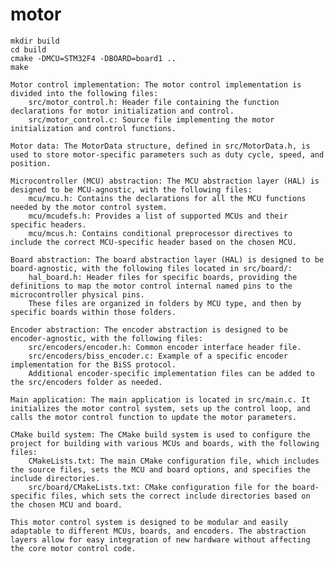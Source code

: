 # motor

```
mkdir build
cd build
cmake -DMCU=STM32F4 -DBOARD=board1 ..
make
```

    Motor control implementation: The motor control implementation is divided into the following files:
        src/motor_control.h: Header file containing the function declarations for motor initialization and control.
        src/motor_control.c: Source file implementing the motor initialization and control functions.

    Motor data: The MotorData structure, defined in src/MotorData.h, is used to store motor-specific parameters such as duty cycle, speed, and position.

    Microcontroller (MCU) abstraction: The MCU abstraction layer (HAL) is designed to be MCU-agnostic, with the following files:
        mcu/mcu.h: Contains the declarations for all the MCU functions needed by the motor control system.
        mcu/mcudefs.h: Provides a list of supported MCUs and their specific headers.
        mcu/mcus.h: Contains conditional preprocessor directives to include the correct MCU-specific header based on the chosen MCU.

    Board abstraction: The board abstraction layer (HAL) is designed to be board-agnostic, with the following files located in src/board/:
        hal_board.h: Header files for specific boards, providing the definitions to map the motor control internal named pins to the microcontroller physical pins.
        These files are organized in folders by MCU type, and then by specific boards within those folders.

    Encoder abstraction: The encoder abstraction is designed to be encoder-agnostic, with the following files:
        src/encoders/encoder.h: Common encoder interface header file.
        src/encoders/biss_encoder.c: Example of a specific encoder implementation for the BiSS protocol.
        Additional encoder-specific implementation files can be added to the src/encoders folder as needed.

    Main application: The main application is located in src/main.c. It initializes the motor control system, sets up the control loop, and calls the motor control function to update the motor parameters.

    CMake build system: The CMake build system is used to configure the project for building with various MCUs and boards, with the following files:
        CMakeLists.txt: The main CMake configuration file, which includes the source files, sets the MCU and board options, and specifies the include directories.
        src/board/CMakeLists.txt: CMake configuration file for the board-specific files, which sets the correct include directories based on the chosen MCU and board.

    This motor control system is designed to be modular and easily adaptable to different MCUs, boards, and encoders. The abstraction layers allow for easy integration of new hardware without affecting the core motor control code.
